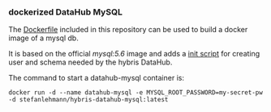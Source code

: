### dockerized DataHub MySQL

The [Dockerfile](Dockerfile) included in this repository can be used to build a docker image of a mysql db.

It is based on the official *mysql:5.6* image and adds a [init script](init-db-script.sql) for creating user and schema needed by the hybris DataHub.


The command to start a datahub-mysql container is:

	docker run -d --name datahub-mysql -e MYSQL_ROOT_PASSWORD=my-secret-pw -d stefanlehmann/hybris-datahub-mysql:latest
